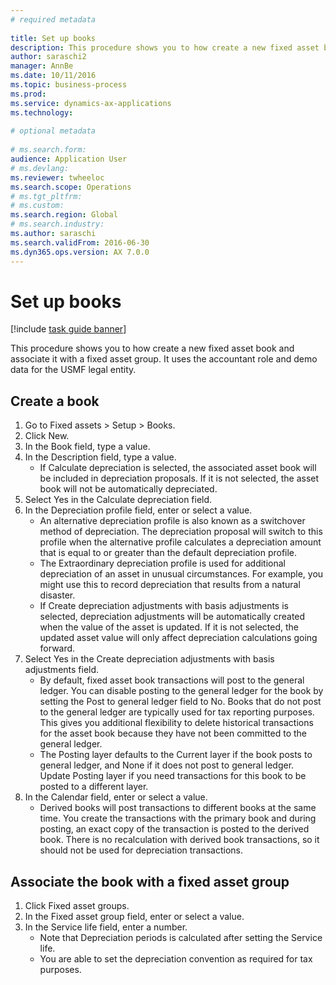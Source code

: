 ```yaml
--- 
# required metadata 
 
title: Set up books
description: This procedure shows you to how create a new fixed asset book and associate it with a fixed asset group. 
author: saraschi2
manager: AnnBe 
ms.date: 10/11/2016
ms.topic: business-process 
ms.prod:  
ms.service: dynamics-ax-applications 
ms.technology:  
 
# optional metadata 
 
# ms.search.form:   
audience: Application User 
# ms.devlang:  
ms.reviewer: twheeloc
ms.search.scope: Operations 
# ms.tgt_pltfrm:  
# ms.custom:  
ms.search.region: Global
# ms.search.industry: 
ms.author: saraschi
ms.search.validFrom: 2016-06-30 
ms.dyn365.ops.version: AX 7.0.0 
---
```

# Set up books

[!include [task guide banner](../../includes/task-guide-banner.md)]

This procedure shows you to how create a new fixed asset book and associate it with a fixed asset group. It uses the accountant role and demo data for the USMF legal entity.


## Create a book
1. Go to Fixed assets > Setup > Books.
2. Click New.
3. In the Book field, type a value.
4. In the Description field, type a value.
    * If Calculate depreciation is selected, the associated asset book will be included in depreciation proposals. If it is not selected, the asset book will not be automatically depreciated.  
5. Select Yes in the Calculate depreciation field.
6. In the Depreciation profile field, enter or select a value.
    * An alternative depreciation profile is also known as a switchover method of depreciation. The depreciation proposal will switch to this profile when the alternative profile calculates a depreciation amount that is equal to or greater than the default depreciation profile.  
    * The Extraordinary depreciation profile is used for additional depreciation of an asset in unusual circumstances. For example, you might use this to record depreciation that results from a natural disaster.  
    * If Create depreciation adjustments with basis adjustments is selected, depreciation adjustments will be automatically created when the value of the asset is updated. If it is not selected, the updated asset value will only affect depreciation calculations going forward.  
7. Select Yes in the Create depreciation adjustments with basis adjustments field.
    * By default, fixed asset book transactions will post to the general ledger. You can disable posting to the general ledger for the book by setting the Post to general ledger field to No. Books that do not post to the general ledger are typically used for tax reporting purposes. This gives you additional flexibility to delete historical transactions for the asset book because they have not been committed to the general ledger.  
    * The Posting layer defaults to the Current layer if the book posts to general ledger, and None if it does not post to general ledger. Update Posting layer if you need transactions for this book to be posted to a different layer.  
8. In the Calendar field, enter or select a value.
    * Derived books will post transactions to different books at the same time. You create the transactions with the primary book and during posting, an exact copy of the transaction is posted to the derived book. There is no recalculation with derived book transactions, so it should not be used for depreciation transactions.  

## Associate the book with a fixed asset group
1. Click Fixed asset groups.
2. In the Fixed asset group field, enter or select a value.
3. In the Service life field, enter a number.
    * Note that Depreciation periods is calculated after setting the Service life.  
    * You are able to set the depreciation convention as required for tax purposes.  

